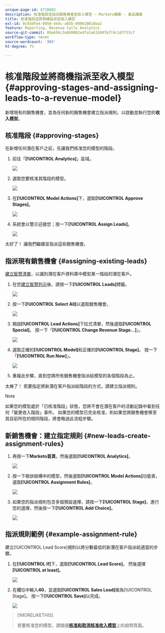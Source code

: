 ```yaml
---
unique-page-id: 4718683
description: 核准階段並指派銷售機會至收入模型 — Marketo檔案 — 產品檔案
title: 核准階段並將商機指派至收入模型
exl-id: 0c93dfe4-8950-444c-a65b-080620816ba2
feature: Reporting, Revenue Cycle Analytics
source-git-commit: 09a656c3a0d0002edfa1a61b987bff4c1dff33cf
workflow-type: tm+mt
source-wordcount: '303'
ht-degree: 7%

---
```


# 核准階段並將商機指派至收入模型 {#approving-stages-and-assigning-leads-to-a-revenue-model}

新增現有的銷售機會，並為任何新的銷售機會建立指派規則，以啟動並執行您的&#x200B;**收入模型**。

## 核准階段 {#approving-stages}

在新增任何潛在客戶之前，先讓我們核准您的模型的階段。

1. 前往「**[!UICONTROL Analytics]**」區域。

   ![](assets/image2015-4-28-17-3a8-3a8.png)

1. 選取您要核准其階段的模型。

   ![](assets/image2015-4-28-17-3a10-3a3.png)

1. 在&#x200B;**[!UICONTROL Model Actions]**&#x200B;下，選取&#x200B;**[!UICONTROL Approve Stages]**。

   ![](assets/image2015-4-28-17-3a12-3a37.png)

1. 系統會以警示迎接您；按一下&#x200B;**[!UICONTROL Assign Leads]**。

   ![](assets/image2015-4-28-17-3a5-3a39.png)

太好了！ 讓我們繼續並指派這些銷售機會。

## 指派現有銷售機會 {#assigning-existing-leads}

[建立智慧清單](/help/marketo/product-docs/core-marketo-concepts/smart-lists-and-static-lists/creating-a-smart-list/create-a-smart-list.md)，以識別潛在客戶資料庫中模型某一階段的潛在客戶。

1. 在您[建立智慧列示](/help/marketo/product-docs/core-marketo-concepts/smart-lists-and-static-lists/creating-a-smart-list/create-a-smart-list.md)後，請按一下&#x200B;**[!UICONTROL Leads]**&#x200B;標籤。

   ![](assets/image2015-4-29-11-3a37-3a30.png)

1. 按一下&#x200B;**[!UICONTROL Select All]**&#x200B;以選取銷售機會。

   ![](assets/image2015-4-29-11-3a39-3a39.png)

1. 開啟&#x200B;**[!UICONTROL Lead Actions]**&#x200B;下拉式清單，然後選取&#x200B;**[!UICONTROL Special]**。 按一下「**[!UICONTROL Change Revenue Stage...]**」。

   ![](assets/image2015-4-29-11-3a40-3a38.png)

1. 選取正確的&#x200B;**[!UICONTROL Model]**&#x200B;和正確的&#x200B;**[!UICONTROL Stage]**。 按一下「**[!UICONTROL Run Now]**」。

   ![](assets/image2015-4-29-11-3a43-3a41.png)

1. 重複此步驟，直到您將所有銷售機會指派給模型的各個階段為止。

太棒了！ 若要指定將新潛在客戶指派給階段的方式，請建立指派規則。

>[!NOTE]
>
>如果您的模型處於「已核准階段」狀態，您將不會在潛在客戶的活動記錄中看到任何「變更收入階段」事件。 如果您的模型已完全核准，則如果您將銷售機會移至其目前所在的相同階段，將會略過此流程步驟。

## 新銷售機會：建立指定規則  {#new-leads-create-assignment-rules}

1. 再按一下&#x200B;**Marketo首頁**，然後選取&#x200B;**[!UICONTROL Analytics]**。

   ![](assets/image2015-4-28-17-3a8-3a8.png)

1. 按一下樹狀結構中的模型，然後選取&#x200B;**[!UICONTROL Model Actions]**&#x200B;功能表，選取&#x200B;**[!UICONTROL Assignment Rules]**。

   ![](assets/image2015-4-29-11-3a52-3a17.png)

1. 如果您的指派規則包含多個預設選擇，請按一下&#x200B;**[!UICONTROL Stage]**，進行您的選擇，然後按一下&#x200B;**[!UICONTROL Add Choice]**。

   ![](assets/image2015-4-29-12-3a5-3a46.png)

## 指派規則範例 {#example-assignment-rule}

建立[!UICONTROL Lead Score]規則以將分數最低的新潛在客戶指派給適當的步驟。

1. 在&#x200B;**[!UICONTROL If]**&#x200B;下，選取&#x200B;**[!UICONTROL Lead Score]**。 然後選擇&#x200B;**[!UICONTROL at least]**。

   ![](assets/image2015-4-29-13-3a27-3a8.png)

1. 在欄位中輸入&#x200B;**40**，並選取&#x200B;**[!UICONTROL Sales Lead]**&#x200B;做為[!UICONTROL Stage]。 按一下&#x200B;**[!UICONTROL Save]**&#x200B;以完成。

   ![](assets/image2015-4-29-14-3a4-3a23.png)

>[!MORELIKETHIS]
>
>若要核准您的模型，請閱讀&#x200B;**[核准和取消核准收入模型](/help/marketo/product-docs/reporting/revenue-cycle-analytics/revenue-cycle-models/approve-unapprove-a-revenue-model.md)**&#x200B;上的說明頁面。

